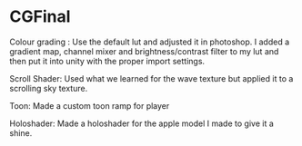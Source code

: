 # CGFinal
 
Colour grading : Use the default lut and adjusted it in photoshop. I added a gradient map, channel mixer and brightness/contrast filter to my lut and then put it into unity with the proper import settings.

Scroll Shader: Used what we learned for the wave texture but applied it to a scrolling sky texture. 

Toon: Made a custom toon ramp for player

Holoshader: Made a holoshader for the apple model I made to give it a shine.
